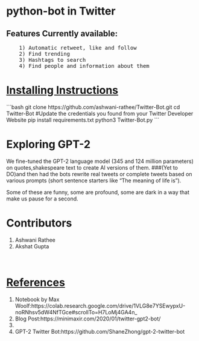 # python-bot in Twitter
## Features Currently available:
<pre>
    1) Automatic retweet, like and follow
    2) Find trending
    3) Hashtags to search
    4) Find people and information about them
</pre>
<h1><u>Installing Instructions</h1></u>
```bash
git clone https://github.com/ashwani-rathee/Twitter-Bot.git
cd Twitter-Bot
#Update the credentials you found from your Twitter Developer Website
pip install requirements.txt
python3 Twitter-Bot.py
```
<h1>Exploring GPT-2</h1>
We fine-tuned the GPT-2 language model (345 and 124 million parameters) on quotes,shakespeare text to create AI versions of them.
###(Yet to DO)and then had the bots rewrite real tweets or complete tweets based on various prompts (short sentence starters like “The meaning of life is”).

Some of these are funny, some are profound, some are dark in a way that make us pause for a second.

<h1>Contributors</h1>
<ol>
    <li>Ashwani Rathee</li>
    <li>Akshat Gupta</li>
</ol>
<br>
<h1><u>References</u></h1>
<ol>
    <li>Notebook by Max Woolf:https://colab.research.google.com/drive/1VLG8e7YSEwypxU-noRNhsv5dW4NfTGce#scrollTo=H7LoMj4GA4n_</li>
    <li>Blog Post:https://minimaxir.com/2020/01/twitter-gpt2-bot/<li>
    <li>GPT-2 Twitter Bot:https://github.com/ShaneZhong/gpt-2-twitter-bot</li>
</ol>
